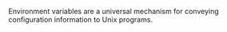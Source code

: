 Environment variables are a universal mechanism for conveying configuration information to Unix programs.
